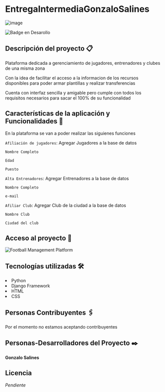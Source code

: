 # EntregaIntermediaGonzaloSalines

![image](https://user-images.githubusercontent.com/9422713/201786716-8c34681d-6330-446a-a612-9bf3dc8c36fa.png)

 ![Badge en Desarollo](https://img.shields.io/badge/STATUS-DEV%20INPROGRESS-green)
 


## Descripción del proyecto 📋
<p>Plataforma dedicada a gerenciamiento de jugadores, entrenadores y clubes de una misma zona</p>
<p>Con la idea de facilitar el acceso a la informacion de los recursos disponibles para poder armar plantillas y realizar transferencias</p>
<p>Cuenta con interfaz sencilla y amigable pero cumple con todos los requisitos necesarios para sacar el 100% de su funcionalidad</p>

## Características de la aplicación y Funcionalidades 🔧

<p> En la plataforma se van a poder realizar las siguienes funciones </p>

`Afiliación de jugadores`: Agregar Jugadores a la base de datos

```
Nombre Completo
```

```
Edad
```
```
Puesto
```

`Alta Entrenadores`: Agregar Entrenadores a la base de datos

```
Nombre Completo
```

```
e-mail
```

`Afiliar Club`: Agregar Club de la ciudad a la base de datos

```
Nombre Club
```
```
Ciudad del club
```

## Acceso al proyecto 🚀 

![Football Management Platform](http://127.0.0.1:8000/coder/inicio/)

## Tecnologías utilizadas 🛠️
<li>Python</li>
<li>Django Framework</li>
<li>HTML</li>
<li>CSS</li>

## Personas Contribuyentes 🖇️

<p> Por el momento no estamos aceptando contribuyentes </p>

## Personas-Desarrolladores del Proyecto ✒️
 
**Gonzalo Salines**
 
## Licencia
 *Pendiente*


